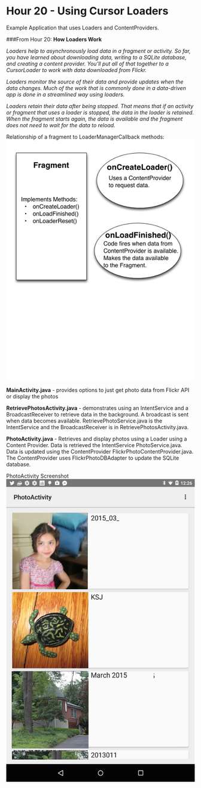 # Hour 20 - Using Cursor Loaders

Example Application that uses Loaders and ContentProviders.

###From Hour 20:
**How Loaders Work**


*Loaders help to asynchronously load data in a fragment or activity. So far, you have learned about downloading data, writing to a SQLite database, and creating a content provider. You’ll put all of that together to a CursorLoader to work with data downloaded from Flickr.*

*Loaders monitor the source of their data and provide updates when the data changes. Much of the work that is commonly done in a data-driven app is done in a streamlined way using loaders.*

*Loaders retain their data after being stopped. That means that if an activity or fragment that uses a loader is stopped, the data in the loader is retained. When the fragment starts again, the data is available and the fragment does not need to wait for the data to reload.*

Relationship of a fragment to LoaderManagerCallback methods:
![Relationship of a fragment to LoaderManagerCallback method](20fig02.png)

**MainActivity.java** - provides options to just get photo data from Flickr API  or display the photos  

**RetrievePhotosActivity.java** - demonstrates using an IntentService and a BroadcastReceiver to retrieve data in the background. A broadcast is sent when data becomes available.  RetrievePhotoService.java is the IntentService and the BroadcastReceiver is in RetrievePhotosActivity.java.

**PhotoActivity.java** -  Retrieves and display photos using a Loader using a Content Provider.
Data is retrieved the IntentService PhotoService.java.  Data is updated using the ContentProvider FlickrPhotoContentProvider.java. The ContentProvider uses FlickrPhotoDBAdapter to update the SQLite database.

PhotoActivity Screenshot
![PhotoActivity Screenshot](20fig01.png)

